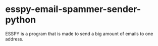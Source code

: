 # esspy-email-spammer-sender-python
ESSPY is a program that is made to send a big amount of emails to one address.
